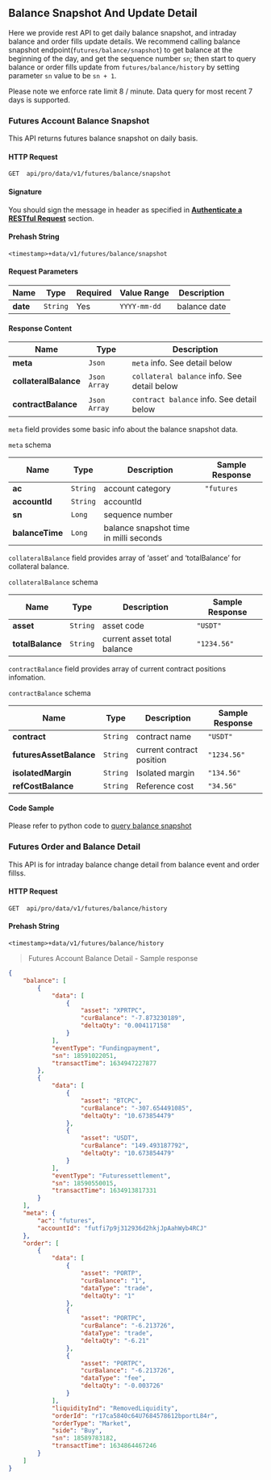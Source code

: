## Balance Snapshot And Update Detail

Here we provide rest API to get daily balance snapshot, and intraday balance and order fills update details. We recommend calling balance snapshot endpoint(`futures/balance/snapshot`) to get balance at the beginning of the day, and get the sequence number `sn`; then start to query balance or order fills update from `futures/balance/history` by setting parameter `sn` value to be `sn + 1`.

Please note we enforce rate limit 8 / minute. Data query for most recent 7 days is supported.

### Futures Account Balance Snapshot

This API returns futures balance snapshot on daily basis.

#### HTTP Request

`GET  api/pro/data/v1/futures/balance/snapshot`

#### Signature

You should sign the message in header as specified in [**Authenticate a RESTful Request**](#signing-a-Request) section.

#### Prehash String

`<timestamp>+data/v1/futures/balance/snapshot`

#### Request Parameters

Name        |  Type     | Required |           Value Range       | Description
------------| --------- | -------- |-----------------------------| -----------
**date**    | `String`  |   Yes    | `YYYY-mm-dd`                |  balance date

#### Response Content

 Name                | Type         | Description
-------------------- | -------------| ---------------------------------
**meta**             | `Json`       | `meta` info. See detail below
**collateralBalance**| `Json Array` | `collateral balance` info. See detail below
**contractBalance**  | `Json Array` | `contract balance` info. See detail below

`meta` field provides some basic info about the balance snapshot data.

`meta` schema

 Name          | Type     | Description                           | Sample Response
---------------| -------- | --------------------------------------|-------------------------
**ac**         | `String` | account category                      | `"futures`
**accountId**  | `String` | accountId                             |
**sn**         | `Long`   | sequence number                       |
**balanceTime**| `Long`   | balance snapshot time in milli seconds|

`collateralBalance` field provides array of ‘asset’ and ‘totalBalance’ for collateral balance.

`collateralBalance` schema

 Name              | Type     | Description                   | Sample Response
-------------------| -------- | ------------------------------| ----------------
**asset**          | `String` | asset code                    | `"USDT"`
**totalBalance**   | `String` | current asset total balance   | `"1234.56"`

`contractBalance` field provides array of current contract positions infomation.

`contractBalance` schema

 Name                  | Type     | Description               |Sample Response
-----------------------| -------- | --------------------------| ----------------
**contract**           | `String` | contract name             | `"USDT"`
**futuresAssetBalance**| `String` | current contract position | `"1234.56"`
**isolatedMargin**     | `String` | Isolated margin           | `"134.56"`
**refCostBalance**     | `String` | Reference cost            | `"34.56"`

#### Code Sample

Please refer to python code to [query balance snapshot](https://github.com/ascendex/ascendex-pro-api-demo/blob/master/python/query_balance_and_order_fills.py)


### Futures Order and Balance Detail

This API is for intraday balance change detail from balance event and order fillss.

#### HTTP Request

`GET  api/pro/data/v1/futures/balance/history`

#### Prehash String

`<timestamp>+data/v1/futures/balance/history`

> Futures Account Balance Detail - Sample response

```json
{
    "balance": [
        {
            "data": [
                {
                    "asset": "XPRTPC",
                    "curBalance": "-7.873230189",
                    "deltaQty": "0.004117158"
                }
            ],
            "eventType": "Fundingpayment",
            "sn": 18591022051,
            "transactTime": 1634947227877
        },
        {
            "data": [
                {
                    "asset": "BTCPC",
                    "curBalance": "-307.654491085",
                    "deltaQty": "10.673854479"
                },
                {
                    "asset": "USDT",
                    "curBalance": "149.493187792",
                    "deltaQty": "10.673854479"
                }
            ],
            "eventType": "Futuressettlement",
            "sn": 18590550015,
            "transactTime": 1634913817331
        }
    ],
    "meta": {
        "ac": "futures",
        "accountId": "futfi7p9j312936d2hkjJpAahWyb4RCJ"
    },
    "order": [
        {
            "data": [
                {
                    "asset": "PORTP",
                    "curBalance": "1",
                    "dataType": "trade",
                    "deltaQty": "1"
                },
                {
                    "asset": "PORTPC",
                    "curBalance": "-6.213726",
                    "dataType": "trade",
                    "deltaQty": "-6.21"
                },
                {
                    "asset": "PORTPC",
                    "curBalance": "-6.213726",
                    "dataType": "fee",
                    "deltaQty": "-0.003726"
                }
            ],
            "liquidityInd": "RemovedLiquidity",
            "orderId": "r17ca5840c64U7684578612bportL84r",
            "orderType": "Market",
            "side": "Buy",
            "sn": 18589783182,
            "transactTime": 1634864467246
        }
    ]
}
```
